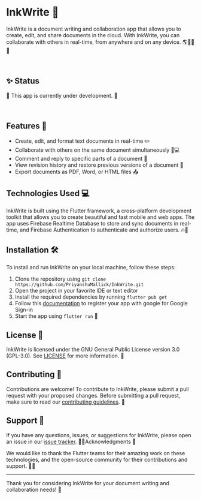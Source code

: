 # InkWrite 📝

InkWrite is a document writing and collaboration app that allows you to create, edit, and share documents in the cloud. With InkWrite, you can collaborate with others in real-time, from anywhere and on any device. 🌎👨‍💻📱

<br/>

## ✨ Status

🚧 This app is currently under development. 🚧

<br/>

## Features 🚀

- Create, edit, and format text documents in real-time ✏️
- Collaborate with others on the same document simultaneously 👥💻
- Comment and reply to specific parts of a document 💬
- View revision history and restore previous versions of a document 🔄
- Export documents as PDF, Word, or HTML files 📤

## Technologies Used 💻

InkWrite is built using the Flutter framework, a cross-platform development toolkit that allows you to create beautiful and fast mobile and web apps. The app uses Firebase Realtime Database to store and sync documents in real-time, and Firebase Authentication to authenticate and authorize users. 🔥🔐

## Installation 🛠️

To install and run InkWrite on your local machine, follow these steps:

1. Clone the repository using `git clone https://github.com/PriyanshuMallick/InkWrite.git`
2. Open the project in your favorite IDE or text editor
3. Install the required dependencies by running `flutter pub get`
4. Follow this [documentation](https://pub.dev/packages/google_sign_in) to register your app with google for Google Sign-in
5. Start the app using `flutter run` 🚀

## License 📜

InkWrite is licensed under the GNU General Public License version 3.0 (GPL-3.0). See [LICENSE](LICENSE.md) for more information. 📄

## Contributing 🤝

Contributions are welcome! To contribute to InkWrite, please submit a pull request with your proposed changes. Before submitting a pull request, make sure to read our [contributing guidelines](CONTRIBUTING.md). 🙏

## Support 📧

If you have any questions, issues, or suggestions for InkWrite, please open an issue in our [issue tracker](https://github.com/PriyanshuMallick/InkWrite/issues). 💬🆘Acknowledgments 👏

We would like to thank the Flutter <!-- and Firebase -->teams for their amazing work on these technologies, and the open-source community for their contributions and support. 👥🌟

---

Thank you for considering InkWrite for your document writing and collaboration needs! 🙌
